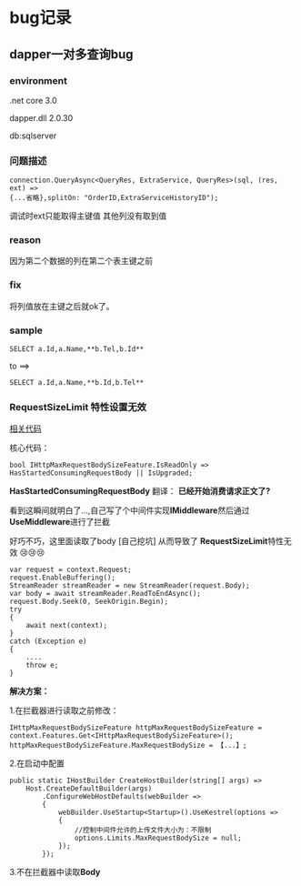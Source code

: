 # bug记录 #

## dapper一对多查询bug ##

### environment ###

.net core 3.0

dapper.dll 2.0.30

db:sqlserver

### 问题描述 ###

	connection.QueryAsync<QueryRes, ExtraService, QueryRes>(sql, (res, ext) =>
    {...省略},splitOn: "OrderID,ExtraServiceHistoryID");

调试时ext只能取得主键值 其他列没有取到值

### reason ###

因为第二个数据的列在第二个表主键之前

### fix ###

将列值放在主键之后就ok了。

### sample ###

	SELECT a.Id,a.Name,**b.Tel,b.Id**

to ==>

	SELECT a.Id,a.Name,**b.Id,b.Tel**

### RequestSizeLimit 特性设置无效 ###

[相关代码](https://source.dot.net/#Microsoft.AspNetCore.Server.Kestrel.Core/Internal/Http/HttpProtocol.FeatureCollection.cs,32)

核心代码：

	bool IHttpMaxRequestBodySizeFeature.IsReadOnly => HasStartedConsumingRequestBody || IsUpgraded;

**HasStartedConsumingRequestBody** 翻译： **已经开始消费请求正文了?**

看到这瞬间就明白了...,自己写了个中间件实现**IMiddleware**然后通过**UseMiddleware**进行了拦截

好巧不巧，这里面读取了body [自己挖坑] 从而导致了 **RequestSizeLimit**特性无效 😢😢😢

	var request = context.Request;
    request.EnableBuffering();
    StreamReader streamReader = new StreamReader(request.Body);
    var body = await streamReader.ReadToEndAsync();
    request.Body.Seek(0, SeekOrigin.Begin);
    try
    {
        await next(context);
    }
    catch (Exception e)
    {
		....
        throw e;
    }

**解决方案：**

1.在拦截器进行读取之前修改：

	IHttpMaxRequestBodySizeFeature httpMaxRequestBodySizeFeature = context.Features.Get<IHttpMaxRequestBodySizeFeature>();
    httpMaxRequestBodySizeFeature.MaxRequestBodySize = 【...】;

2.在启动中配置

	public static IHostBuilder CreateHostBuilder(string[] args) =>
        Host.CreateDefaultBuilder(args)
            .ConfigureWebHostDefaults(webBuilder =>
            {
                webBuilder.UseStartup<Startup>().UseKestrel(options =>
                {
                    //控制中间件允许的上传文件大小为：不限制
                    options.Limits.MaxRequestBodySize = null;
                });
            });

3.不在拦截器中读取**Body**
